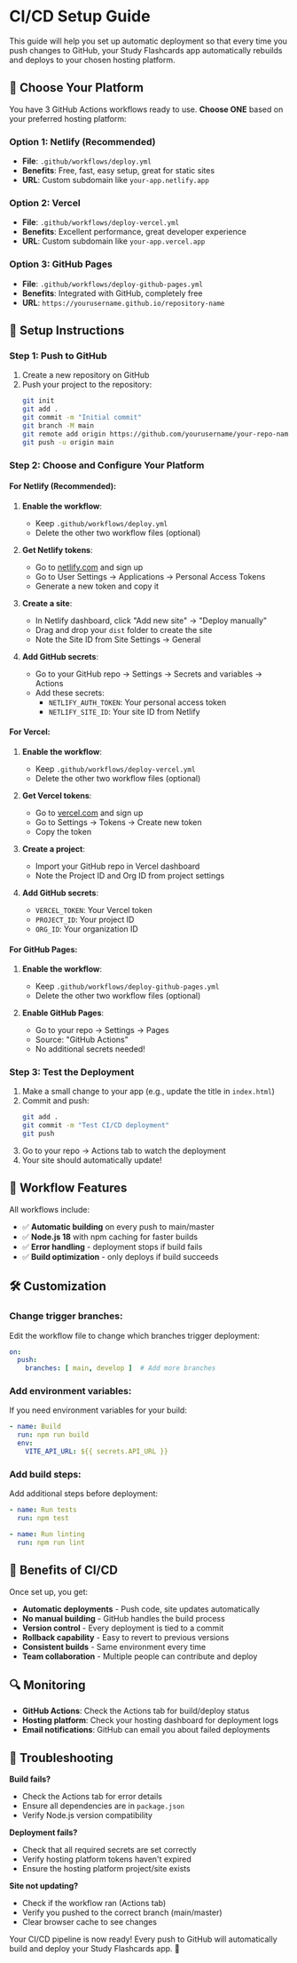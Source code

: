 # CI/CD Setup Guide

This guide will help you set up automatic deployment so that every time you push changes to GitHub, your Study Flashcards app automatically rebuilds and deploys to your chosen hosting platform.

## 🎯 Choose Your Platform

You have 3 GitHub Actions workflows ready to use. **Choose ONE** based on your preferred hosting platform:

### Option 1: Netlify (Recommended)
- **File**: `.github/workflows/deploy.yml`
- **Benefits**: Free, fast, easy setup, great for static sites
- **URL**: Custom subdomain like `your-app.netlify.app`

### Option 2: Vercel
- **File**: `.github/workflows/deploy-vercel.yml`
- **Benefits**: Excellent performance, great developer experience
- **URL**: Custom subdomain like `your-app.vercel.app`

### Option 3: GitHub Pages
- **File**: `.github/workflows/deploy-github-pages.yml`
- **Benefits**: Integrated with GitHub, completely free
- **URL**: `https://yourusername.github.io/repository-name`

## 🚀 Setup Instructions

### Step 1: Push to GitHub
1. Create a new repository on GitHub
2. Push your project to the repository:
   ```bash
   git init
   git add .
   git commit -m "Initial commit"
   git branch -M main
   git remote add origin https://github.com/yourusername/your-repo-name.git
   git push -u origin main
   ```

### Step 2: Choose and Configure Your Platform

#### For Netlify (Recommended):

1. **Enable the workflow**:
   - Keep `.github/workflows/deploy.yml`
   - Delete the other two workflow files (optional)

2. **Get Netlify tokens**:
   - Go to [netlify.com](https://netlify.com) and sign up
   - Go to User Settings → Applications → Personal Access Tokens
   - Generate a new token and copy it

3. **Create a site**:
   - In Netlify dashboard, click "Add new site" → "Deploy manually"
   - Drag and drop your `dist` folder to create the site
   - Note the Site ID from Site Settings → General

4. **Add GitHub secrets**:
   - Go to your GitHub repo → Settings → Secrets and variables → Actions
   - Add these secrets:
     - `NETLIFY_AUTH_TOKEN`: Your personal access token
     - `NETLIFY_SITE_ID`: Your site ID from Netlify

#### For Vercel:

1. **Enable the workflow**:
   - Keep `.github/workflows/deploy-vercel.yml`
   - Delete the other two workflow files (optional)

2. **Get Vercel tokens**:
   - Go to [vercel.com](https://vercel.com) and sign up
   - Go to Settings → Tokens → Create new token
   - Copy the token

3. **Create a project**:
   - Import your GitHub repo in Vercel dashboard
   - Note the Project ID and Org ID from project settings

4. **Add GitHub secrets**:
   - `VERCEL_TOKEN`: Your Vercel token
   - `PROJECT_ID`: Your project ID
   - `ORG_ID`: Your organization ID

#### For GitHub Pages:

1. **Enable the workflow**:
   - Keep `.github/workflows/deploy-github-pages.yml`
   - Delete the other two workflow files (optional)

2. **Enable GitHub Pages**:
   - Go to your repo → Settings → Pages
   - Source: "GitHub Actions"
   - No additional secrets needed!

### Step 3: Test the Deployment

1. Make a small change to your app (e.g., update the title in `index.html`)
2. Commit and push:
   ```bash
   git add .
   git commit -m "Test CI/CD deployment"
   git push
   ```
3. Go to your repo → Actions tab to watch the deployment
4. Your site should automatically update!

## 🔧 Workflow Features

All workflows include:
- ✅ **Automatic building** on every push to main/master
- ✅ **Node.js 18** with npm caching for faster builds
- ✅ **Error handling** - deployment stops if build fails
- ✅ **Build optimization** - only deploys if build succeeds

## 🛠️ Customization

### Change trigger branches:
Edit the workflow file to change which branches trigger deployment:
```yaml
on:
  push:
    branches: [ main, develop ]  # Add more branches
```

### Add environment variables:
If you need environment variables for your build:
```yaml
- name: Build
  run: npm run build
  env:
    VITE_API_URL: ${{ secrets.API_URL }}
```

### Add build steps:
Add additional steps before deployment:
```yaml
- name: Run tests
  run: npm test

- name: Run linting
  run: npm run lint
```

## 🎉 Benefits of CI/CD

Once set up, you get:
- **Automatic deployments** - Push code, site updates automatically
- **No manual building** - GitHub handles the build process
- **Version control** - Every deployment is tied to a commit
- **Rollback capability** - Easy to revert to previous versions
- **Consistent builds** - Same environment every time
- **Team collaboration** - Multiple people can contribute and deploy

## 🔍 Monitoring

- **GitHub Actions**: Check the Actions tab for build/deploy status
- **Hosting platform**: Check your hosting dashboard for deployment logs
- **Email notifications**: GitHub can email you about failed deployments

## 🚨 Troubleshooting

**Build fails?**
- Check the Actions tab for error details
- Ensure all dependencies are in `package.json`
- Verify Node.js version compatibility

**Deployment fails?**
- Check that all required secrets are set correctly
- Verify hosting platform tokens haven't expired
- Ensure the hosting platform project/site exists

**Site not updating?**
- Check if the workflow ran (Actions tab)
- Verify you pushed to the correct branch (main/master)
- Clear browser cache to see changes

Your CI/CD pipeline is now ready! Every push to GitHub will automatically build and deploy your Study Flashcards app. 🚀
